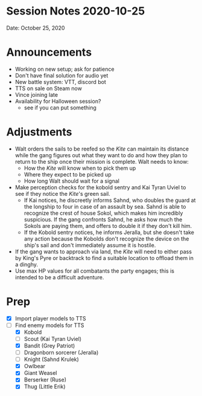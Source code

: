 # Session Notes 2020-10-25

Date: October 25, 2020

# Announcements

- Working on new setup; ask for patience
- Don't have final solution for audio yet
- New battle system: VTT, discord bot
- TTS on sale on Steam now
- Vince joining late
- Availability for Halloween session?
    - see if you can put something

# Adjustments

- Walt orders the sails to be reefed so the *Kite* can maintain its distance while the gang figures out what they want to do and how they plan to return to the ship once their mission is complete. Walt needs to know:
    - How the *Kite* will know when to pick them up
    - Where they expect to be picked up
    - How long Walt should wait for a signal
- Make perception checks for the kobold sentry and Kai Tyran Uviel to see if they notice the *Kite*'s green sail.
    - If Kai notices, he discreetly informs Sahnd, who doubles the guard at the longship to four in case of an assault by sea. Sahnd is able to recognize the crest of house Sokol, which makes him incredibly suspicious. If the gang confronts Sahnd, he asks how much the Sokols are paying them, and offers to double it if they don't kill him.
    - If the Kobold sentry notices, he informs Jeralla, but she doesn't take any action because the Kobolds don't recognize the device on the ship's sail and don't immediately assume it is hostile.
- If the gang wants to approach via land, the *Kite* will need to either pass by King's Pyre or backtrack to find a suitable location to offload them in a dinghy.
- Use max HP values for all combatants the party engages; this is intended to be a difficult adventure.

# Prep

- [x]  Import player models to TTS
- [ ]  Find enemy models for TTS
    - [x]  Kobold
    - [ ]  Scout (Kai Tyran Uviel)
    - [x]  Bandit (Grey Patriot)
    - [ ]  Dragonborn sorcerer (Jeralla)
    - [ ]  Knight (Sahnd Krulek)
    - [x]  Owlbear
    - [x]  Giant Weasel
    - [x]  Berserker (Ruse)
    - [x]  Thug (Little Erik)